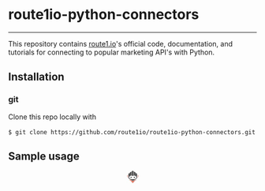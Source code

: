 # route1io-python-connectors

---

This repository contains [route1.io](http://route1.io/index.html)'s official code, documentation, and tutorials for connecting to popular marketing API's with Python.

## Installation

### git
Clone this repo locally with
```shell
$ git clone https://github.com/route1io/route1io-python-connectors.git
```

## Sample usage

<p align="center">
  <img src="media/route1io.png" width="25px">
</p>